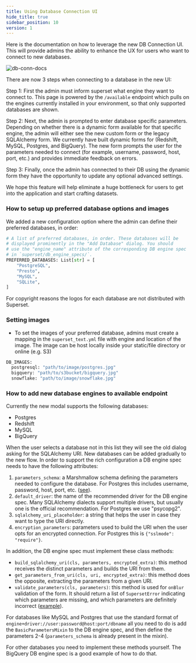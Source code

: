 ```yaml
---
title: Using Database Connection UI
hide_title: true
sidebar_position: 10
version: 1
---
```


Here is the documentation on how to leverage the new DB Connection UI. This will provide admins the ability to enhance the UX for users who want to connect to new databases.

![db-conn-docs](https://user-images.githubusercontent.com/27827808/125499607-94e300aa-1c0f-4c60-b199-3f9de41060a3.gif)

There are now 3 steps when connecting to a database in the new UI:

Step 1: First the admin must inform superset what engine they want to connect to. This page is powered by the `/available` endpoint which pulls on the engines currently installed in your environment, so that only supported databases are shown.

Step 2: Next, the admin is prompted to enter database specific parameters. Depending on whether there is a dynamic form available for that specific engine, the admin will either see the new custom form or the legacy SQLAlchemy form. We currently have built dynamic forms for (Redshift, MySQL, Postgres, and BigQuery). The new form prompts the user for the parameters needed to connect (for example, username, password, host, port, etc.) and provides immediate feedback on errors.

Step 3: Finally, once the admin has connected to their DB using the dynamic form they have the opportunity to update any optional advanced settings.

We hope this feature will help eliminate a huge bottleneck for users to get into the application and start crafting datasets.

### How to setup up preferred database options and images

We added a new configuration option where the admin can define their preferred databases, in order:

```python
# A list of preferred databases, in order. These databases will be
# displayed prominently in the "Add Database" dialog. You should
# use the "engine_name" attribute of the corresponding DB engine spec
# in `superset/db_engine_specs/`.
PREFERRED_DATABASES: List[str] = [
    "PostgreSQL",
    "Presto",
    "MySQL",
    "SQLite",
]
```

For copyright reasons the logos for each database are not distributed with Superset.

### Setting images

- To set the images of your preferred database, admins must create a mapping in the `superset_text.yml` file with engine and location of the image. The image can be host locally inside your static/file directory or online (e.g. S3)

```python
DB_IMAGES:
  postgresql: "path/to/image/postgres.jpg"
  bigquery: "path/to/s3bucket/bigquery.jpg"
  snowflake: "path/to/image/snowflake.jpg"
```

### How to add new database engines to available endpoint

Currently the new modal supports the following databases:

- Postgres
- Redshift
- MySQL
- BigQuery

When the user selects a database not in this list they will see the old dialog asking for the SQLAlchemy URI. New databases can be added gradually to the new flow. In order to support the rich configuration a DB engine spec needs to have the following attributes:

1. `parameters_schema`: a Marshmallow schema defining the parameters needed to configure the database. For Postgres this includes username, password, host, port, etc. ([see](https://github.com/apache/superset/blob/accee507c0819cd0d7bcfb5a3e1199bc81eeebf2/superset/db_engine_specs/base.py#L1309-L1320)).
2. `default_driver`: the name of the recommended driver for the DB engine spec. Many SQLAlchemy dialects support multiple drivers, but usually one is the official recommendation. For Postgres we use "psycopg2".
3. `sqlalchemy_uri_placeholder`: a string that helps the user in case they want to type the URI directly.
4. `encryption_parameters`: parameters used to build the URI when the user opts for an encrypted connection. For Postgres this is `{"sslmode": "require"}`.

In addition, the DB engine spec must implement these class methods:

- `build_sqlalchemy_uri(cls, parameters, encrypted_extra)`: this method receives the distinct parameters and builds the URI from them.
- `get_parameters_from_uri(cls, uri, encrypted_extra)`: this method does the opposite, extracting the parameters from a given URI.
- `validate_parameters(cls, parameters)`: this method is used for `onBlur` validation of the form. It should return a list of `SupersetError` indicating which parameters are missing, and which parameters are definitely incorrect ([example](https://github.com/apache/superset/blob/accee507c0819cd0d7bcfb5a3e1199bc81eeebf2/superset/db_engine_specs/base.py#L1404)).

For databases like MySQL and Postgres that use the standard format of `engine+driver://user:password@host:port/dbname` all you need to do is add the `BasicParametersMixin` to the DB engine spec, and then define the parameters 2-4 (`parameters_schema` is already present in the mixin).

For other databases you need to implement these methods yourself. The BigQuery DB engine spec is a good example of how to do that.
